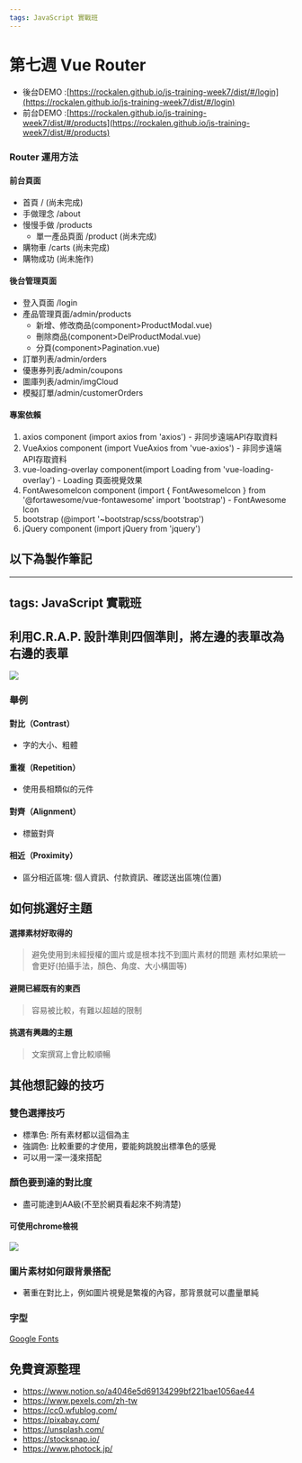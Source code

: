 ```yaml
---
tags: JavaScript 實戰班
---
```


# 第七週 Vue Router

- 後台DEMO :[https://rockalen.github.io/js-training-week7/dist/#/login](https://rockalen.github.io/js-training-week7/dist/#/login)
- 前台DEMO :[https://rockalen.github.io/js-training-week7/dist/#/products](https://rockalen.github.io/js-training-week7/dist/#/products)

### Router 運用方法

#### 前台頁面
- 首頁 / (尚未完成)
- 手做理念 /about
- 慢慢手做 /products
    - 單一產品頁面 /product (尚未完成)
- 購物車 /carts (尚未完成)
- 購物成功 (尚未施作)

#### 後台管理頁面
- 登入頁面 /login
- 產品管理頁面/admin/products
    - 新增、修改商品(component>ProductModal.vue)
    - 刪除商品(component>DelProductModal.vue)
    - 分頁(component>Pagination.vue)
- 訂單列表/admin/orders    
- 優惠券列表/admin/coupons
- 圖庫列表/admin/imgCloud
- 模擬訂單/admin/customerOrders


#### 專案依賴
1. axios component (import axios from 'axios') - 非同步遠端API存取資料
2. VueAxios component (import VueAxios from 'vue-axios') - 非同步遠端API存取資料
3. vue-loading-overlay component(import Loading from 'vue-loading-overlay') - Loading 頁面視覺效果
4. FontAwesomeIcon component (import { FontAwesomeIcon } from '@fortawesome/vue-fontawesome'
import 'bootstrap') - FontAwesome Icon
5. bootstrap (@import '~bootstrap/scss/bootstrap')
6. jQuery component (import jQuery from 'jquery')

## 以下為製作筆記

---
tags: JavaScript 實戰班
---

## 利用C.R.A.P. 設計準則四個準則，將左邊的表單改為右邊的表單
![](https://i.imgur.com/FATQhCi.png)
### 舉例
#### 對比（Contrast）
- 字的大小、粗體
#### 重複（Repetition）
- 使用長相類似的元件
#### 對齊（Alignment）
- 標籤對齊
#### 相近（Proximity）
- 區分相近區塊: 個人資訊、付款資訊、確認送出區塊(位置) 

## 如何挑選好主題
#### 選擇素材好取得的
> 避免使用到未經授權的圖片或是根本找不到圖片素材的問題
> 素材如果統一會更好(拍攝手法，顏色、角度、大小構圖等)
#### 避開已經既有的東西
> 容易被比較，有難以超越的限制
#### 挑選有興趣的主題
> 文案撰寫上會比較順暢

## 其他想記錄的技巧
### 雙色選擇技巧
- 標準色: 所有素材都以這個為主
- 強調色: 比較重要的才使用，要能夠跳脫出標準色的感覺
- 可以用一深一淺來搭配

### 顏色要到達的對比度
- 盡可能達到AA級(不至於網頁看起來不夠清楚)
#### 可使用chrome檢視
![](https://i.imgur.com/PezTXeq.png)

### 圖片素材如何跟背景搭配
- 著重在對比上，例如圖片視覺是繁複的內容，那背景就可以盡量單純

### 字型
[Google Fonts](https://fonts.google.com/)

## 免費資源整理
- https://www.notion.so/a4046e5d69134299bf221bae1056ae44
- https://www.pexels.com/zh-tw
- https://cc0.wfublog.com/
- https://pixabay.com/
- https://unsplash.com/
- https://stocksnap.io/
- https://www.photock.jp/